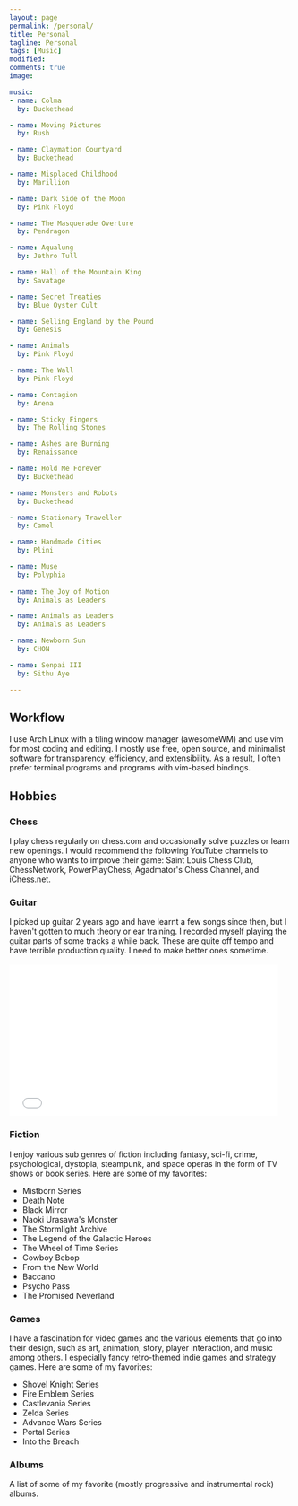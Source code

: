 ```yaml
---
layout: page
permalink: /personal/
title: Personal
tagline: Personal
tags: [Music]
modified: 
comments: true
image:

music:
- name: Colma
  by: Buckethead

- name: Moving Pictures
  by: Rush

- name: Claymation Courtyard
  by: Buckethead

- name: Misplaced Childhood
  by: Marillion

- name: Dark Side of the Moon
  by: Pink Floyd

- name: The Masquerade Overture
  by: Pendragon

- name: Aqualung
  by: Jethro Tull

- name: Hall of the Mountain King
  by: Savatage

- name: Secret Treaties
  by: Blue Oyster Cult

- name: Selling England by the Pound
  by: Genesis

- name: Animals
  by: Pink Floyd

- name: The Wall
  by: Pink Floyd

- name: Contagion
  by: Arena

- name: Sticky Fingers
  by: The Rolling Stones

- name: Ashes are Burning
  by: Renaissance

- name: Hold Me Forever
  by: Buckethead

- name: Monsters and Robots
  by: Buckethead

- name: Stationary Traveller
  by: Camel

- name: Handmade Cities
  by: Plini

- name: Muse
  by: Polyphia
  
- name: The Joy of Motion
  by: Animals as Leaders

- name: Animals as Leaders 
  by: Animals as Leaders

- name: Newborn Sun
  by: CHON

- name: Senpai III
  by: Sithu Aye

---
```


<h2>Workflow</h2>
<p> I use Arch Linux with a tiling window manager (awesomeWM) and use vim for 
most coding and editing. I mostly use free, open source, and minimalist
software for transparency, efficiency, and extensibility. As a result, I often
prefer terminal programs and programs with vim-based bindings.</p>

<h2>Hobbies</h2>
<h3>Chess</h3>
<p>
I play chess regularly on chess.com and occasionally solve puzzles or learn new
openings. I would recommend the following YouTube channels to anyone who wants
to improve their game: Saint Louis Chess Club, ChessNetwork, PowerPlayChess,
Agadmator's Chess Channel, and iChess.net.


<h3>Guitar</h3>
I picked up guitar 2 years ago and have learnt a few songs since then, but I
haven't gotten to much theory or ear training. I recorded myself playing
the guitar parts of some tracks a while back. These are quite off tempo and have
terrible production quality. I need to make better ones sometime.
<br><br>

<iframe width="480" height="270" src="//www.youtube.com/embed/yxrMHqt3Jg4"
frameborder="0" allowfullscreen></iframe>

<h3>Fiction</h3>

<p>I enjoy various sub genres of fiction including fantasy, sci-fi, crime,
psychological, dystopia, steampunk, and space operas in
the form of TV shows or book series. Here are some of my favorites:
</p>
<ul>
  <li>Mistborn Series</li> 
  <li>Death Note</li> 
  <li>Black Mirror</li> 
  <li>Naoki Urasawa's Monster</li> 
  <li>The Stormlight Archive</li>
  <li>The Legend of the Galactic Heroes</li>
  <li>The Wheel of Time Series</li>
  <li>Cowboy Bebop</li>
  <li>From the New World</li>
  <li>Baccano</li>
  <li>Psycho Pass</li>
  <li>The Promised Neverland</li>
</ul>

<h3>Games</h3>

I have a fascination for video games and the various elements 
that go into their design, such as art, animation, story, player interaction,
and music among others. I especially fancy retro-themed indie games
and strategy games. Here are some of my favorites: 

<ul>
  <li>Shovel Knight Series</li> 
  <li>Fire Emblem Series</li> 
  <li>Castlevania Series</li> 
  <li>Zelda Series</li> 
  <li>Advance Wars Series</li>
  <li>Portal Series</li>
  <li>Into the Breach</li>
</ul>

</p>

<h3>Albums</h3>
<p>A list of some of my favorite (mostly progressive and instrumental rock)
albums.</p>

<div class = "albums">

</div>





